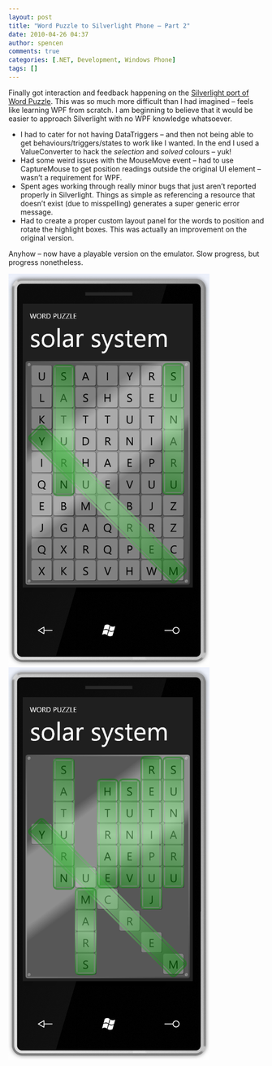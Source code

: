 ```yaml
---
layout: post
title: "Word Puzzle to Silverlight Phone – Part 2"
date: 2010-04-26 04:37
author: spencen
comments: true
categories: [.NET, Development, Windows Phone]
tags: []
---
```



Finally got interaction and feedback happening on the [Silverlight port of Word Puzzle](http://blog.spencen.com/2010/04/08/porting-wpf-word-puzzle-to-windows-phone-silverlight-ndash-part-1.aspx). This was so much more difficult than I had imagined – feels like learning WPF from scratch. I am beginning to believe that it would be easier to approach Silverlight with no WPF knowledge whatsoever.
  

*   I had to cater for not having DataTriggers – and then not being able to get behaviours/triggers/states to work like I wanted. In the end I used a ValueConverter to hack the *selection* and *solved* colours – yuk!
*   Had some weird issues with the MouseMove event – had to use CaptureMouse to get position readings outside the original UI element – wasn’t a requirement for WPF.
*   Spent ages working through really minor bugs that just aren’t reported properly in Silverlight. Things as simple as referencing a resource that doesn’t exist (due to misspelling) generates a super generic error message.
*   Had to create a proper custom layout panel for the words to position and rotate the highlight boxes. This was actually an improvement on the original version.  

Anyhow – now have a playable version on the emulator. Slow progress, but progress nonetheless.
  

<a href="/images/WordPuzzle_Stage2.png">![WordPuzzle_Stage2](/images/WordPuzzle_Stage2.png "WordPuzzle_Stage2")</a>&#160; <a href="/images/WordPuzzle_Stage2_EndGame.png">![WordPuzzle_Stage2_EndGame](/images/WordPuzzle_Stage2_EndGame.png "WordPuzzle_Stage2_EndGame")</a>


